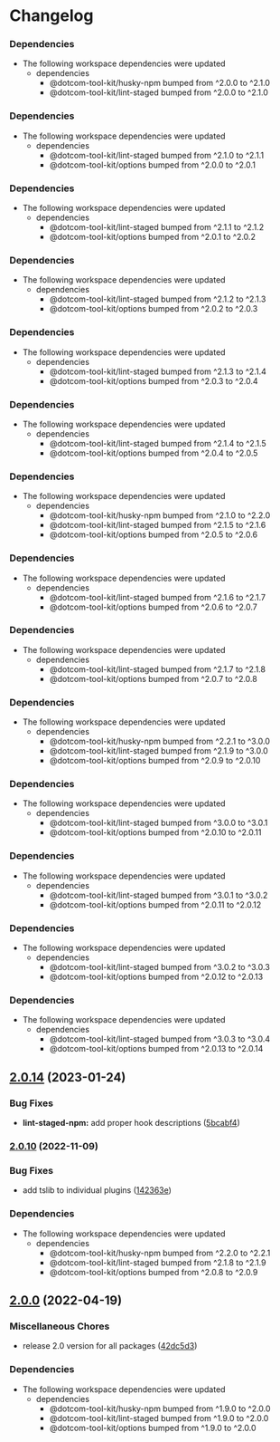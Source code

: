 # Changelog

### Dependencies

* The following workspace dependencies were updated
  * dependencies
    * @dotcom-tool-kit/husky-npm bumped from ^2.0.0 to ^2.1.0
    * @dotcom-tool-kit/lint-staged bumped from ^2.0.0 to ^2.1.0

### Dependencies

* The following workspace dependencies were updated
  * dependencies
    * @dotcom-tool-kit/lint-staged bumped from ^2.1.0 to ^2.1.1
    * @dotcom-tool-kit/options bumped from ^2.0.0 to ^2.0.1

### Dependencies

* The following workspace dependencies were updated
  * dependencies
    * @dotcom-tool-kit/lint-staged bumped from ^2.1.1 to ^2.1.2
    * @dotcom-tool-kit/options bumped from ^2.0.1 to ^2.0.2

### Dependencies

* The following workspace dependencies were updated
  * dependencies
    * @dotcom-tool-kit/lint-staged bumped from ^2.1.2 to ^2.1.3
    * @dotcom-tool-kit/options bumped from ^2.0.2 to ^2.0.3

### Dependencies

* The following workspace dependencies were updated
  * dependencies
    * @dotcom-tool-kit/lint-staged bumped from ^2.1.3 to ^2.1.4
    * @dotcom-tool-kit/options bumped from ^2.0.3 to ^2.0.4

### Dependencies

* The following workspace dependencies were updated
  * dependencies
    * @dotcom-tool-kit/lint-staged bumped from ^2.1.4 to ^2.1.5
    * @dotcom-tool-kit/options bumped from ^2.0.4 to ^2.0.5

### Dependencies

* The following workspace dependencies were updated
  * dependencies
    * @dotcom-tool-kit/husky-npm bumped from ^2.1.0 to ^2.2.0
    * @dotcom-tool-kit/lint-staged bumped from ^2.1.5 to ^2.1.6
    * @dotcom-tool-kit/options bumped from ^2.0.5 to ^2.0.6

### Dependencies

* The following workspace dependencies were updated
  * dependencies
    * @dotcom-tool-kit/lint-staged bumped from ^2.1.6 to ^2.1.7
    * @dotcom-tool-kit/options bumped from ^2.0.6 to ^2.0.7

### Dependencies

* The following workspace dependencies were updated
  * dependencies
    * @dotcom-tool-kit/lint-staged bumped from ^2.1.7 to ^2.1.8
    * @dotcom-tool-kit/options bumped from ^2.0.7 to ^2.0.8

### Dependencies

* The following workspace dependencies were updated
  * dependencies
    * @dotcom-tool-kit/husky-npm bumped from ^2.2.1 to ^3.0.0
    * @dotcom-tool-kit/lint-staged bumped from ^2.1.9 to ^3.0.0
    * @dotcom-tool-kit/options bumped from ^2.0.9 to ^2.0.10

### Dependencies

* The following workspace dependencies were updated
  * dependencies
    * @dotcom-tool-kit/lint-staged bumped from ^3.0.0 to ^3.0.1
    * @dotcom-tool-kit/options bumped from ^2.0.10 to ^2.0.11

### Dependencies

* The following workspace dependencies were updated
  * dependencies
    * @dotcom-tool-kit/lint-staged bumped from ^3.0.1 to ^3.0.2
    * @dotcom-tool-kit/options bumped from ^2.0.11 to ^2.0.12

### Dependencies

* The following workspace dependencies were updated
  * dependencies
    * @dotcom-tool-kit/lint-staged bumped from ^3.0.2 to ^3.0.3
    * @dotcom-tool-kit/options bumped from ^2.0.12 to ^2.0.13

### Dependencies

* The following workspace dependencies were updated
  * dependencies
    * @dotcom-tool-kit/lint-staged bumped from ^3.0.3 to ^3.0.4
    * @dotcom-tool-kit/options bumped from ^2.0.13 to ^2.0.14

## [2.0.14](https://github.com/Financial-Times/dotcom-tool-kit/compare/lint-staged-npm-v2.0.13...lint-staged-npm-v2.0.14) (2023-01-24)


### Bug Fixes

* **lint-staged-npm:** add proper hook descriptions ([5bcabf4](https://github.com/Financial-Times/dotcom-tool-kit/commit/5bcabf4a954ef3f67b69bb5c4a5100602c9decda))

### [2.0.10](https://github.com/Financial-Times/dotcom-tool-kit/compare/lint-staged-npm-v2.0.9...lint-staged-npm-v2.0.10) (2022-11-09)


### Bug Fixes

* add tslib to individual plugins ([142363e](https://github.com/Financial-Times/dotcom-tool-kit/commit/142363edb2a82ebf4dc3c8e1b392888ebfd7dc89))


### Dependencies

* The following workspace dependencies were updated
  * dependencies
    * @dotcom-tool-kit/husky-npm bumped from ^2.2.0 to ^2.2.1
    * @dotcom-tool-kit/lint-staged bumped from ^2.1.8 to ^2.1.9
    * @dotcom-tool-kit/options bumped from ^2.0.8 to ^2.0.9

## [2.0.0](https://github.com/Financial-Times/dotcom-tool-kit/compare/lint-staged-npm-v1.9.0...lint-staged-npm-v2.0.0) (2022-04-19)


### Miscellaneous Chores

* release 2.0 version for all packages ([42dc5d3](https://github.com/Financial-Times/dotcom-tool-kit/commit/42dc5d39bf330b9bca4121d062470904f9c6918d))


### Dependencies

* The following workspace dependencies were updated
  * dependencies
    * @dotcom-tool-kit/husky-npm bumped from ^1.9.0 to ^2.0.0
    * @dotcom-tool-kit/lint-staged bumped from ^1.9.0 to ^2.0.0
    * @dotcom-tool-kit/options bumped from ^1.9.0 to ^2.0.0
